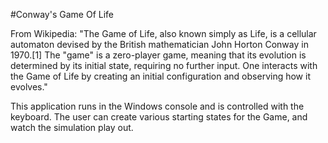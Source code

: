 #Conway's Game Of Life

From Wikipedia: "The Game of Life, also known simply as Life, is a cellular automaton devised by the British mathematician John Horton Conway in 1970.[1] The "game" is a zero-player game, meaning that its evolution is determined by its initial state, requiring no further input. One interacts with the Game of Life by creating an initial configuration and observing how it evolves."

This application runs in the Windows console and is controlled with the keyboard. The user can create various starting states for the Game, and watch the simulation play out.
